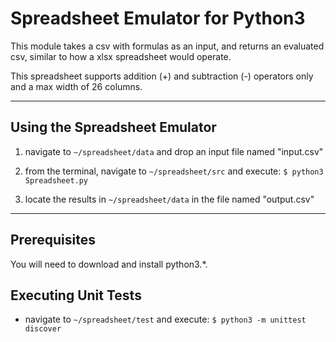# Spreadsheet Emulator for Python3

This module takes a csv with formulas as an input, and returns an evaluated csv, similar to how a
xlsx spreadsheet would operate.

This spreadsheet supports addition (+) and subtraction (-) operators only and a max width of 26 columns.

---
## Using the Spreadsheet Emulator

1. navigate to `~/spreadsheet/data` and drop an input file named "input.csv"

2.  from the terminal, navigate to `~/spreadsheet/src` and execute:
```$ python3 Spreadsheet.py```

3.  locate the results in `~/spreadsheet/data` in the file named "output.csv"

---
## Prerequisites

You will need to download and install python3.*.

## Executing Unit Tests

* navigate to `~/spreadsheet/test` and execute:
```$ python3 -m unittest discover```